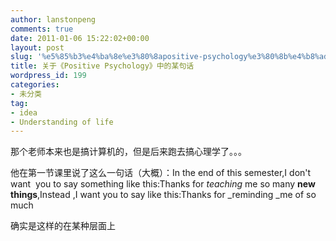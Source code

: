```yaml
---
author: lanstonpeng
comments: true
date: 2011-01-06 15:22:02+00:00
layout: post
slug: '%e5%85%b3%e4%ba%8e%e3%80%8apositive-psychology%e3%80%8b%e4%b8%ad%e7%9a%84%e6%9f%90%e5%8f%a5%e8%af%9d'
title: 关于《Positive Psychology》中的某句话
wordpress_id: 199
categories:
- 未分类
tag:
- idea
- Understanding of life
---
```


那个老师本来也是搞计算机的，但是后来跑去搞心理学了。。。

他在第一节课里说了这么一句话（大概）：In the end of this semester,I don't want  you to say something like this:Thanks for _teaching_ me so many **new things**,Instead ,I want you to say like this:Thanks for _reminding _me of so much

确实是这样的在某种层面上
